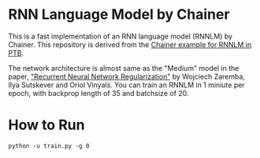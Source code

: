 # RNN Language Model by Chainer

This is a fast implementation of an RNN language model (RNNLM) by Chainer.
This repository is derived from the [Chainer example for RNNLM in PTB](https://github.com/chainer/chainer/tree/master/examples/ptb).

The network architecture is almost same as the "Medium" model in the paper, ["Recurrent Neural Network Regularization"](https://arxiv.org/pdf/1409.2329.pdf) by Wojciech Zaremba, Ilya Sutskever and Oriol Vinyals.
You can train an RNNLM in 1 miniute per epoch, with backprop length of 35 and batchsize of 20.

# How to Run

```
python -u train.py -g 0
```